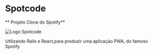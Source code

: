 # Spotcode

** Projeto Clone do Spotify**

<img src="../../javascript/assets/image/logo.png" alt="Logo Spotcode">

<p>Utilizando Rails e React,para produzir uma aplicação PWA, do famoso Spotify</p>
